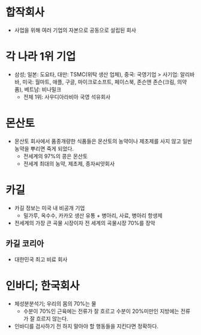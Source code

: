 # 합작회사
* 사업을 위해 여러 기업의 자본으로 공동으로 설립된 회사

# 각 나라 1위 기업
* 삼성; 일본: 도요타, 대만: TSMC(위탁 생산 업체), 중국: 국영기업 > 사기업: 알리바바, 미국: 월마트, 애플, 구글, 마이크로소프트, 페이스북, 존슨앤 존슨(크림, 의약품), 베트남: 비나밀크
  * 전체 1위: 사우디아라비아 국영 석유회사 

# 몬산토
* 몬산토 회사에서 품종개량한 식품들은 몬산토의 농약이나 제초제를 사지 않고 일반 농약을 뿌리면 죽게 되었다. 
	* 전세계의 97%의 콩은 몬산토
	* 전세계 최대의 농약, 제초제, 종자씨앗회사

# 카길
* 카길 정보는 미국 내 비공개 기업
	* 밀가루, 옥수수, 카카오 생산 유통 + 병아리, 사료, 병아리 항생제
* 전세계의 가장 큰 곡물 시장이자 전 세계의 곡물시장 70%를 장악

## 카길 코리아
* 대한민국 최고 비료 회사

# 인바디; 한국회사
* 체성분분석기; 우리의 몸의 70%는 물
	* 수분이 70%인 근육에는 전류가 잘 흐르고 수분이 20%미만인 지방에는 전류가 잘 흐르지 않는다.
* 인바디를 검사하기 전 하지 말아야 할 행동들을 지킨다면 정확하다.